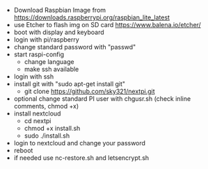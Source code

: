 - Download Raspbian Image from https://downloads.raspberrypi.org/raspbian_lite_latest
- use Etcher to flash img on SD card https://www.balena.io/etcher/
- boot with display and keyboard
- login with pi/raspberry
- change standard password with "passwd"
- start raspi-config
	- change language
	- make ssh available
- login with ssh
- install git with "sudo apt-get install git"
	- git clone https://github.com/sky321/nextpi.git
- optional change standard PI user with chgusr.sh (check inline comments, chmod +x)
- install nextcloud
	- cd nextpi
	- chmod +x install.sh
	- sudo ./install.sh
- login to nextcloud and change your password
- reboot
- if needed use nc-restore.sh and letsencrypt.sh